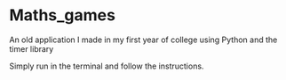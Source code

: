# Maths_games
An old application I made in my first year of college using Python and the timer library

Simply run in the terminal and follow the instructions.
